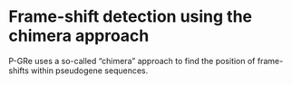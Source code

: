 # Frame-shift detection using the chimera approach
P-GRe uses a so-called “chimera” approach to find the position of frame-shifts within pseudogene sequences.
